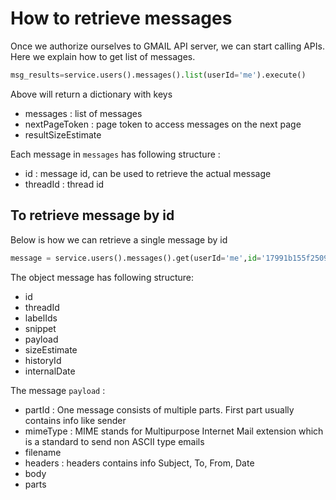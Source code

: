 # How to retrieve messages
Once we authorize ourselves to GMAIL API server, we can start calling APIs.
Here we explain how to get list of messages.

```python
msg_results=service.users().messages().list(userId='me').execute()
```

Above will return a dictionary with keys
 - messages : list of messages
 - nextPageToken : page token to access messages on the next page
 - resultSizeEstimate
 

Each message in ```messages``` has following structure : 
-  id : message id, can be used to retrieve the actual message
- threadId : thread id

## To retrieve message by id
Below is how we can retrieve a single message by id
 ```python
message = service.users().messages().get(userId='me',id='17991b155f25093f').execute()
```

The object message has following structure:
    
- id
- threadId
- labelIds
- snippet
- payload
- sizeEstimate
- historyId
- internalDate

The message ```payload``` :
    
- partId : One message consists of multiple parts. First part usually contains info like sender
- mimeType : MIME stands for Multipurpose Internet Mail extension which is a standard to send non ASCII type emails
- filename
- headers : headers contains info Subject, To, From, Date
- body
- parts
